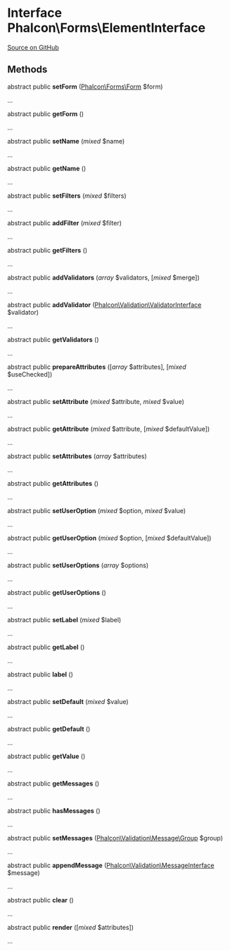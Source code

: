 # Interface **Phalcon\\Forms\\ElementInterface**

<a href="https://github.com/phalcon/cphalcon/blob/master/phalcon/forms/elementinterface.zep" class="btn btn-default btn-sm">Source on GitHub</a>

## Methods
abstract public  **setForm** ([Phalcon\Forms\Form](/en/3.2/api/Phalcon_Forms_Form) $form)

...


abstract public  **getForm** ()

...


abstract public  **setName** (*mixed* $name)

...


abstract public  **getName** ()

...


abstract public  **setFilters** (*mixed* $filters)

...


abstract public  **addFilter** (*mixed* $filter)

...


abstract public  **getFilters** ()

...


abstract public  **addValidators** (*array* $validators, [*mixed* $merge])

...


abstract public  **addValidator** ([Phalcon\Validation\ValidatorInterface](/en/3.2/api/Phalcon_Validation_ValidatorInterface) $validator)

...


abstract public  **getValidators** ()

...


abstract public  **prepareAttributes** ([*array* $attributes], [*mixed* $useChecked])

...


abstract public  **setAttribute** (*mixed* $attribute, *mixed* $value)

...


abstract public  **getAttribute** (*mixed* $attribute, [*mixed* $defaultValue])

...


abstract public  **setAttributes** (*array* $attributes)

...


abstract public  **getAttributes** ()

...


abstract public  **setUserOption** (*mixed* $option, *mixed* $value)

...


abstract public  **getUserOption** (*mixed* $option, [*mixed* $defaultValue])

...


abstract public  **setUserOptions** (*array* $options)

...


abstract public  **getUserOptions** ()

...


abstract public  **setLabel** (*mixed* $label)

...


abstract public  **getLabel** ()

...


abstract public  **label** ()

...


abstract public  **setDefault** (*mixed* $value)

...


abstract public  **getDefault** ()

...


abstract public  **getValue** ()

...


abstract public  **getMessages** ()

...


abstract public  **hasMessages** ()

...


abstract public  **setMessages** ([Phalcon\Validation\Message\Group](/en/3.2/api/Phalcon_Validation_Message_Group) $group)

...


abstract public  **appendMessage** ([Phalcon\Validation\MessageInterface](/en/3.2/api/Phalcon_Validation_MessageInterface) $message)

...


abstract public  **clear** ()

...


abstract public  **render** ([*mixed* $attributes])

...


